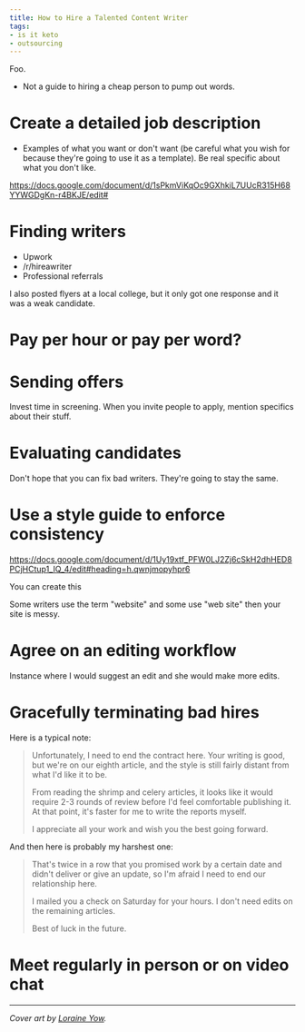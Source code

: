 ```yaml
---
title: How to Hire a Talented Content Writer
tags:
- is it keto
- outsourcing
---
```


Foo.
* Not a guide to hiring a cheap person to pump out words.


# Create a detailed job description

* Examples of what you want or don't want (be careful what you wish for because they're going to use it as a template). Be real specific about what you don't like.

https://docs.google.com/document/d/1sPkmViKqOc9GXhkiL7UUcR315H68YYWGDgKn-r4BKJE/edit#

# Finding writers

* Upwork
* /r/hireawriter
* Professional referrals

I also posted flyers at a local college, but it only got one response and it was a weak candidate.

# Pay per hour or pay per word?

# Sending offers

Invest time in screening. When you invite people to apply, mention specifics about their stuff.

# Evaluating candidates

Don't hope that you can fix bad writers. They're going to stay the same.

# Use a style guide to enforce consistency

https://docs.google.com/document/d/1Uy19xtf_PFW0LJ2Zj6cSkH2dhHED8PCjHCtup1_IQ_4/edit#heading=h.qwnjmopyhpr6

You can create this

Some writers use the term "website" and some use "web site" then your site is messy.

# Agree on an editing workflow

Instance where I would suggest an edit and she would make more edits.

# Gracefully terminating bad hires

Here is a typical note:

>Unfortunately, I need to end the contract here. Your writing is good, but we're on our eighth article, and the style is still fairly distant from what I'd like it to be.
>
>From reading the shrimp and celery articles, it looks like it would require 2-3 rounds of review before I'd feel comfortable publishing it. At that point, it's faster for me to write the reports myself.
>
>I appreciate all your work and wish you the best going forward.

And then here is probably my harshest one:

>That's twice in a row that you promised work by a certain date and didn't deliver or give an update, so I'm afraid I need to end our relationship here.
>
>I mailed you a check on Saturday for your hours. I don't need edits on the remaining articles.
>
>Best of luck in the future.


# Meet regularly in person or on video chat

---

*Cover art by [Loraine Yow](https://www.linkedin.com/in/lolo-ology/).*